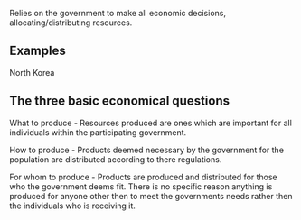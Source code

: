 Relies on the government to make all economic decisions, allocating/distributing resources.

## Examples
North Korea

## The three basic economical questions
What to produce  - Resources produced are ones which are important for all individuals within the participating government. 

How to produce  - Products deemed necessary by the government for the population are distributed according to there regulations.

For whom to produce - Products are produced and distributed for those who the government deems fit. There is no specific reason anything is produced for anyone other then to meet the governments needs rather then the individuals who is receiving it.